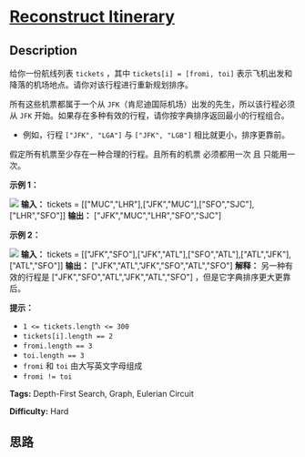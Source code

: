 # [Reconstruct Itinerary][title]

## Description

给你一份航线列表 `tickets` ，其中 `tickets[i] = [fromi, toi]`
表示飞机出发和降落的机场地点。请你对该行程进行重新规划排序。

所有这些机票都属于一个从 `JFK`（肯尼迪国际机场）出发的先生，所以该行程必须从 `JFK`
开始。如果存在多种有效的行程，请你按字典排序返回最小的行程组合。

  * 例如，行程 `["JFK", "LGA"]` 与 `["JFK", "LGB"]` 相比就更小，排序更靠前。

假定所有机票至少存在一种合理的行程。且所有的机票 必须都用一次 且 只能用一次。

**示例 1：**

![](https://assets.leetcode.com/uploads/2021/03/14/itinerary1-graph.jpg)
            **输入：** tickets = [["MUC","LHR"],["JFK","MUC"],["SFO","SJC"],["LHR","SFO"]]    **输出：** ["JFK","MUC","LHR","SFO","SJC"]    

**示例 2：**

![](https://assets.leetcode.com/uploads/2021/03/14/itinerary2-graph.jpg)
            **输入：** tickets = [["JFK","SFO"],["JFK","ATL"],["SFO","ATL"],["ATL","JFK"],["ATL","SFO"]]    **输出：** ["JFK","ATL","JFK","SFO","ATL","SFO"]    **解释：** 另一种有效的行程是 ["JFK","SFO","ATL","JFK","ATL","SFO"] ，但是它字典排序更大更靠后。    

**提示：**

  * `1 <= tickets.length <= 300`
  * `tickets[i].length == 2`
  * `fromi.length == 3`
  * `toi.length == 3`
  * `fromi` 和 `toi` 由大写英文字母组成
  * `fromi != toi`


**Tags:** Depth-First Search, Graph, Eulerian Circuit

**Difficulty:** Hard

## 思路

[title]: https://leetcode-cn.com/problems/reconstruct-itinerary
